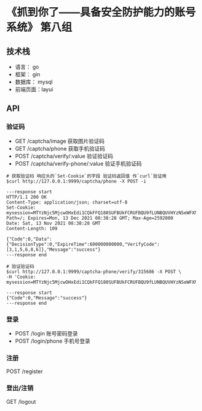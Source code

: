 # 《抓到你了——具备安全防护能力的账号系统》 第八组

## 技术栈

- 语言： go
- 框架： gin
- 数据库： mysql
- 前端页面：layui

## API

### 验证码

- GET /captcha/image 获取图片验证码
- GET /captcha/phone 获取手机验证码
- POST /captcha/verify/:value 验证验证码
- POST /captcha/verify-phone/:value 验证手机验证码

```shell
# 获取验证码 响应头的`Set-Cookie`的字段 验证码返回值 作`curl`验证用
$curl http://127.0.0.1:9999/captcha/phone -X POST -i

---response start
HTTP/1.1 200 OK
Content-Type: application/json; charset=utf-8
Set-Cookie: mysession=MTYzNjc5MjcwOHxEdi1CQkFFQ180SUFBUkFCRUFBQU9fLUNBQUVHYzNSeWFXNW5EQThBRFdOaGNIUmphR0V0Y0dodmJtVUdjM1J5YVc1bkRCWUFGRWh6WTI4MFIzTmxXVWMzYjIxdmNWVjNTR0ZVfLn2_Q85kbWOXj7qY4rN83sUP09ZOJWvVZJJYEE5ep4i; Path=/; Expires=Mon, 13 Dec 2021 08:38:28 GMT; Max-Age=2592000
Date: Sat, 13 Nov 2021 08:38:28 GMT
Content-Length: 109

{"Code":0,"Data":{"DecisionType":0,"ExpireTime":600000000000,"VerifyCode":[3,1,5,6,8,6]},"Message":"success"}
---response end
```

```shell
# 验证验证码
$curl http://127.0.0.1:9999/captcha-phone/verify/315686 -X POST \
-H 'Cookie: mysession=MTYzNjc5MjcwOHxEdi1CQkFFQ180SUFBUkFCRUFBQU9fLUNBQUVHYzNSeWFXNW5EQThBRFdOaGNIUmphR0V0Y0dodmJtVUdjM1J5YVc1bkRCWUFGRWh6WTI4MFIzTmxXVWMzYjIxdmNWVjNTR0ZVfLn2_Q85kbWOXj7qY4rN83sUP09ZOJWvVZJJYEE5ep4i;'

---response start
{"Code":0,"Message":"success"}
---response end
```

### 登录

- POST /login 账号密码登录
- POST /login/phone 手机号登录

### 注册

POST /register

### 登出/注销

GET /logout
